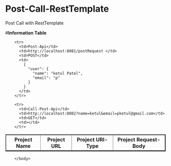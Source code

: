 # Post-Call-RestTemplate
Post Call with RestTemplate



<!DOCTYPE html>
<html lang="en">
<head>
    <meta charset="UTF-8">
    <meta http-equiv="X-UA-Compatible" content="IE=edge">
    <meta name="viewport" content="width=device-width, initial-scale=1.0">
    <title>Document</title>
</head>
<body>
#<b>Information Table</b><br/>
<table border="2" style="border-collapse: collapse;">
        <tr>
          <th>Project Name</th>
          <th>Project URL</th>
          <th>Project URl-Type</th>
          <th>Project Request-Body</th>
        </tr>
        
        <tr>
          <td>Post-Api</td>
          <td>http://localhost:8081/postRequest </td>
          <td>POST</td>
          <td>
            {
              "user": {
                "name": "ketul Patel",
                "email": "p"
              }
            }
          </td>
        </tr>
        
        <tr>
          <td>Call-Post-Api</td>
          <td>http://localhost:8082?name=ketul&email=pketul@gmail.com</td>
          <td>GET</td>
          <td></td>
        </tr>
</table>

        </body>
</html>
